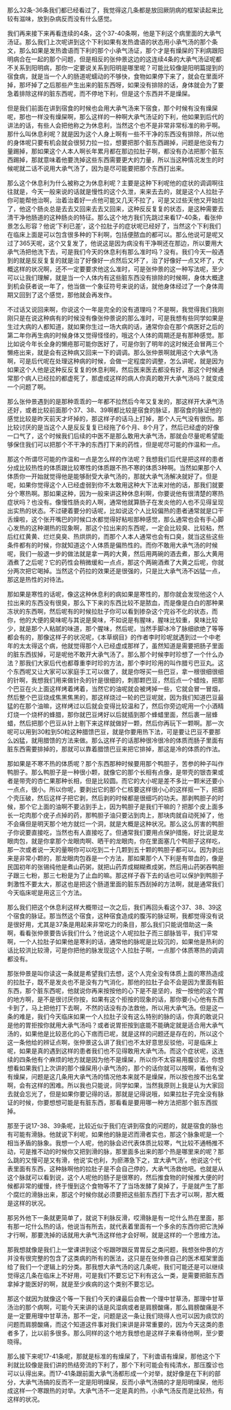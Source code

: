 那么32条-36条我们都已经看过了，我觉得这几条都是放回厥阴病的框架读起来比较有滋味，放到杂病反而没有什么感觉。

我们再来接下来再看连续的4条，这个37-40条啊，他是下利这个病里面的大承气汤证。那么我们上次呢讲到这个下利如果有发热谵语的状态用小承气汤的那个条文，那么如果是发热谵语而下利的那个小承气汤证，那个才是有燥屎的下利病跟阳明病合在一起的那个问题，但是相反的张仲景这边的这连续4条的大承气汤证呢都不关系到阳明病，那你一定要说关系到阳明是哪里呢？可能比较像是阳明篇提到的宿食病，就是当一个人的肠道呢蠕动的不够快，食物如果停下来了，就会在里面坏掉，那坏掉了之后那些产生出来的脏东西呀，如果没有排除的话，身体就会为了要急着排除这样的脏东西呢，而不停地下利，但是这个东西并不是燥屎。

但是我们前面在讲到宿食的时候也会用大承气汤来下宿食，那个时候有没有燥屎呢，那也一样没有燥屎啊，那么这样的一种啊大承气汤证的下利，他如果到后代的讲法的话，有些人会把他称之为休息利，当然这个也不是非常非常标准的称乎啊。那什么叫休息利呢？就是因为这个人身上啊有一些不干净的东西没有排除，所以他的身体呢只要有机会就会很努力拉一拉，想要把那个脏东西踢掉，问题是他没有力量踢掉，那如果这个人本人啊长年累月都在那边拉肚子啊，都没有办法把那个脏东西踢掉，那就意味着他要洗掉这些东西需要更大的力量，所以当这种情况发生的时候呢就二话不说用大承气汤了，因为是尽可能要把那个东西打出来。

那么这个休息利为什么被称之为休息利呢？主要是这种下利呢他的症状的调调啊往往就是，今天一般来说的话就是慢性的这个久泄，来来去去的，就是这个人拉肚子你可能帮他治啊，治着治着好一点他可能又几天不拉了，可是又过些天他又开始拉了，他这个肠炎总是去去又回来去去又回来，这种反反复复的状态，是这种需要去清干净他肠道的这种肠炎的特征。那么这个地方我们先跳过来看17-40条，看张仲景怎么形容？他说‘下利已差’，这个拉肚子的症状呢已经好了，当然这个下利我们在临床上面是可以包含很多种的下利啊，包括便脓血的都可以。那么他说可是呢又过了365天呢，这个又复发了，他说这是因为病没有干净啊还在那边，所以要用大承气汤把他洗下去，可是我们今天的休息利有那么准时吗？没有。我们今天一般遇到的就是反反复复的就是治了好像好一点然后又坏了，治了好像好一点又坏了，大概这样的状况啊，还不一定要要求他这么准时，可是张仲景的这一种写法呢，至少可以让我们理解，就是当一个人体内有这些脏东西没有排除的时候啊，身体大概逮到机会获者说一年了，他当做一个象征符号来说的话，就他身体经过了一个身体周期又回到了这个感觉，那他就会再发作。

不过话又说回来啊，你说这个一年是完全的没有道理吗？不是啊，我觉得我们我刚刚只是在说这种病有的时候没有像张仲景说的那么准时，可是我想有些同学如果是生过大病的人都知道，就如果你生过一场大病的话，通常你会在那个病医好之后的第二年你再生病的时候身体又觉得怪怪的，哦这个人体的周期还是有那种感觉。那比如说今年长全身的懒疮那可能你医好了，可是你到了明年的这时候还会冒两三个懒疮出来，就是会有这种病又回来一下的调调。那么张仲景啊就用这个大承气汤啊，可是后代呢在处理这种病的时候，会做一定程度的调整，怎么讲呢，就是因为如果这个人他是这种反反复复的休息利啊，然后医来医去都没有好，那这个时候通常那个病人已经拉的都虚死了，那虚成这样的病人你真的敢开大承气汤吗？就变成一个问题了啊。

那么张仲景遇到的是那种乖乖的一年都不拉然后今年又复发的，那这样开大承气汤还好，或者比较前面那个37、38、39啊都比较是宿食的脉证，那宿食的脉证他的感觉比较是昨天前天才坏掉的，那这样子的话马上打掉，那个人元气没有很伤。那比较讨厌的是当这个人是反反复复已经拖了6个月、8个月了，然后已经虚的好像一口气了，这个时候我们后续的中医不是那么敢用大承气汤，那就会尽量呢希望能够保住我们可以把那个不干净的东西打下来的药性，但是呢尽可能的作温和一点。

那这个所谓尽可能的作温和一点是怎么样的作法呢？我想我们后代是把这样的患者分成比较热性的体质跟比较寒性的体质跟不热不寒的体质3种啊。当然如果那个人体质你一开始就觉得他是能够耐受大承气汤的，那就大承气汤解决就好了。但是呢，如果你觉得这个人已经虚弱到你不太敢用这种大下法来对他的话，那我们就要分个寒热啊。那如果这种，因为一般来讲这种休息利啊，你要说他有很清楚的寒热症状吗？也没有。像慢性肠炎的人啊，通常他就算肠子在发炎他的人也不见得呈现出实热的状态。不过硬着要分的话呢，比如说这个人比较偏热的患者通常就是口干舌燥啦，这个张开嘴巴的时候口水都觉得好粘啦那种感觉，那么通常也会有手心脚心发热的这种潮热的现象啊，那这个拉出来的东西呢，一定会比较臭、比较粘，然后红红黄黄、烂烂臭臭、热烘烘的，而那个人本人通常也会有口臭，就当这些这些条件都有的时候，你就知道这个人体质是偏热性的。而你不敢用大承气汤的时候呢，我们一般退一步的做法就是拿一两的大黄，然后用两碗的酒去煮，那么大黄用酒煮了之后呢？它的药性会稍微缓和一点点，那这个两碗酒煮了大黄之后呢，你就分两次把它喝掉。当然这个药拉的效果还是很强的，只是比大承气汤不凶猛一点，那这是热性的对待法。

那如果是寒性的话呢，像这这种休息利的病如果是寒性的，那你就会发现他这个人拉出来的东西没有很臭，那么下下来的东西比较不是脓血，而是像是白白的那种果冻状的东西啊，然后呢有的时候拉肚子你可以看到掺杂这个完谷不化的状态，而你，他的大便的臭味呢与其说是臭味，不如说是有腥味，腥味比较重，臭味比较少，就是那个人粘腻的味道，那个腥味，然后呢，当然手脚冰冷了脉细欲绝了等等都会有的，那像这样子的状况呢，《本草纲目》的作者李时珍呢就遇到过一个中老年的太太得这个病，他就觉得那个人已经虚成那样了，虽然知道是需要把肠子里面的脏东西拔掉，可是呢他不敢开大承气汤了。那么那个时候李时珍想了一个什么办法？那我们大家后代也都尊重李时珍的方法，那个李时珍用的叫作腊亏巴豆丸。这个东西呢又让大家可以家庭手工可以做了，就是你呀买一些巴豆，拿一根很细很细的针啊，我想我们用来做针灸的针是很细的，刺那颗巴豆，然后点一个蜡烛，把那个巴豆在火上面这样烤着烤着，当然它的油呢就会被烤掉一些，它就会冒一冒烟，然后整个巴豆烧成焦黑焦黑的，那这样烧过一轮的巴豆呢就，因为我们知道巴豆最猛的在那个油嘛，这样烤过以后就会变得比较温和了，然后你旁边呢用一个小酒精灯烧一个烧杯的蜂腊，那你就巴豆烤好以后就插到那个蜂蜡里面，然后裹一层蜂蜡，然后把那个巴豆从针上剔下来这样就做好一颗，然后你再玩下一颗啊。那一次呢可以用到30粒到50粒这种腊馈巴豆，就是你要用热下法，可是要让巴豆不要那么凶猛，就用腊馈的方法来做。那么这样子的话那种很冷很冷的体质而肠子里面有脏东西需要排掉的，那就可以靠着腊馈巴豆来把它排掉，那这是冷的体质的作法。

那如果是不寒不热的体质呢？那个东西那种时候要用那个鸭胆子，苦参的种子叫作鸭胆子。那么鸭胆子是一种很小颗，就像它的那个长相有点像，是带壳的银杏果或者是带壳的杏仁果那种长相，但是比较圆。而它的大小呢是差不多比一颗米还要小一点点，很小。所以你呢，要剥出它的那个仁核要这样很小心的这样抠一下，把那个壳压破，然后这样子把它剥，然后剥的时候都是很细巧的功夫。那剥鸭胆子的时候，那个它上面的油啊不要沾到手上，因为鸭胆子是我们干嘛的？把那个皮上面多长一坨肉那个疣子点掉的药，那鸭胆子油只要沾到肉上，那块肉就自动死掉了，他不会痛但是明天那个地方就烂一个洞，就是大概是这种状况。那么这么厉害的鸭胆子你说要直接吃，当然也有人直接吃了。但通常我们要用点保护措施，好比说是龙眼肉包，就是你拿那个龙眼肉啊、晒干的龙眼肉，你在里面塞几个鸭胆子这样吃，那一次或者说一天的量啊你可以吃到二十几颗到五十颗的鸭胆子都可以。因为剥出来是非常小颗的，那龙眼肉包吞是一个方法，那如果那个人下利是有带血的，像是民国初年的张锡纯他是煮山药粥，就把山药弄成糊糊煮成粥，然后用山药粥吞鸭胆子跟三七粉，那三七粉是为了止血的嘛。那这样子吞下去的话也可以保护到鸭胆子刺激性不要太大，那这也是把这个肠道里面的脏东西刮掉的方法啊，就是通常我们今天临床呢是用这三个方法。

那么我们把这个休息利这样大概带过一次之后，我们再回头看这个37、38、39这个宿食的脉证。那当然这个宿食，这种宿食造成的腹泻的脉证啊，我都觉得没有说是很好用，尤其是37条是用起来非常吃力的条目，那么我们只能说借助这一条啊，看看张仲景要告诉我们什么？他说这个人呢拉肚子而三部脉皆平，我们平常啊，一个人拉肚子如果他是寒利的话，通常他的脉呢是比较沉的，如果他是热利的话比较洪比较滑，可是你把他的脉发现这个人拉肚子啊，一点那个体质寒热的调调都没有。

那张仲景是叫你读这一条就是希望我们去想，这个人完全没有体质上面的寒热造成的拉肚子，既不是发炎也不是没有力气消化，那他的拉肚子会不会是因为里面有脏东西，那个脏东西呢，他就说你再来按按他的心下是不是坚的，按一按他的这个胃的地方啊，是不是很讨厌你按，如果有这个拒按的现象的话，那你要小心他有东西卡到了，马上把他打下去啊，不然的话没有办法救他，所以用大承气汤。但是这一条的难是，我们今天临床如果一个人拉肚子没有这么特别的脉的话，你真的敢说只是他的胃拒按你就用大承气汤吗？或者说胃拒按到底能不能确定就是适合用大承气汤的，如果他是比较恶化的心下痞而已呢，就是这样的问题还是存在的，所以这个这一条他给的辨证点啊，张仲景这么讲了我们也不太好意思反驳他，可是临床上呢，如果是真的遇到这样的患者我们也不见得敢用大承气汤。而这个症状呢，这连续的四条他有个麻烦的地方就是因为他不是燥屎，所以你不太容易用腹诊法，你想想看如果我们上次讲的那个燥屎用小承气汤的，那个的话你就可以按啊，看他有没有燥屎，问题是这几条用大承气汤的情况他本来就不是燥屎，所以按也按不出名堂啊，会有这样的困难。所以我也只能说，同学如果，当然我原则上我是认为大家回去就会忘光了，但是如果你要记得的话，那就是记得说哦，如果拉肚子完全没有脉证的时候，你要想想可能是有脏东西，那看看是要用哪一种方法把那个脏东西拔掉。

那至于说17-38、39条呢，比较近似于我们在讲到宿食的问题的，就是宿食的脉也有可能有滑脉。他就说下利呢，如果他的脉是迟而滑者实也，那这个脉象呢是一个相当矛盾的脉象。我想一个人呢，他的脉会迟代表体质比较寒，气比较不通畅推不动，可是推不动的时候你又把到滑的脉，那里面多出来的那个热是哪里来的呢？那么跳的又慢可是又有滑，他说‘实也利，为瘀滞急下之，宜大承气汤’。他说这个代表里面有东西，这种脉啊他的拉肚子是不会自己停的，大承气汤救他吧。也就是从这个脉就可以看到说，这个人呢他的肠子是很寒的，然后推食物的时候推大便的时候都非常的缓慢，终于慢到这个食物等不了了当场发酵了臭掉了，于是就产生了那个腐烂的滑脉出来，那这个时候你就必须要把这些脏东西打下去才可以啊，那大概是这样的状况。

那另外他下一条就更简单了，就说下利脉反滑，哎滑脉是有一坨什么热在里面，那有那一坨什么热的话，他说当有所去，就代表着里面有一个多余的东西你把它洗掉才行啊，那要洗掉的话就用大承气汤这样他才会好啊，就是这样的一个思维方法。

那我想就像是我们上一堂课讲到这个呕跟哕跟反胃胃反之类问题，我想张仲景的方并没有很完整的包含了这类病的所有的医法，这只是在张仲景自己的医术框架里面给了我们一个逻辑上的分类。那我想大承气汤的这几条呢，我们可能还是可以继续觉得这几条在临床上不好用，可是我们不要忘记下利有这么一类，是需要把脏东西拿掉才能医好的啊，就是至少疾病的这个类别不要忘记。

那这个就因为就像这个等一下我们今天的课最后会教一个理中甘草汤，那理中甘草汤治的那个病啊，可能今天来讲的话是风湿病或者是肩膀酸痛，那么肩膀酸痛是不是一定要用理中甘草汤，那不一定，问题是这一条让我们晓得人也可以因为痰饮的问题而肩膀酸痛，而这个知道这件事对我们来讲是非常重要的，因为今天这类的患者多了，比以前多很多。那么同样的这个地方我想也是这样子来看待他啊，至少要晓得。

那么接下来呢17-41条呢，那就是标准的有燥屎了，下利谵语有燥屎，那他这个下利就比较像是我们讲的热结旁流的下利了，那个下利可能会有纯清水，那压腹诊也可以认得出来。而17-41条跟前面大承气汤都形成一个对举，就好像是在下利的部分，大承气汤搞的反而不一定是阳明燥屎，反而小承气汤搞的才是阳明燥屎，他形成这样一个寒跟热的对举。大承气汤不一定是真的热，小承气汤反而是比较热，有这样的状况。
